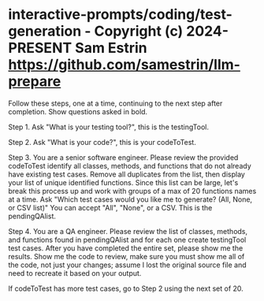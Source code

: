 # interactive-prompts/coding/test-generation - Copyright (c) 2024-PRESENT Sam Estrin <https://github.com/samestrin/llm-prepare>

Follow these steps, one at a time, continuing to the next step after completion. Show questions asked in bold.

Step 1. Ask "What is your testing tool?", this is the testingTool.

Step 2. Ask "What is your code?", this is your codeToTest.

Step 3. You are a senior software engineer. Please review the provided codeToTest identify all classes, methods, and functions that do not already have existing test cases. Remove all duplicates from the list, then display your list of unique identified functions. Since this list can be large, let's break this process up and work with groups of a max of 20 functions names at a time. Ask "Which test cases would you like me to generate? (All, None, or CSV list)" You can accept "All", "None", or a CSV. This is the pendingQAlist.

Step 4. You are a QA engineer. Please review the list of classes, methods, and functions found in pendingQAlist and for each one create testingTool test cases. After you have completed the entire set, please show me the results. Show me the code to review, make sure you must show me all of the code, not just your changes; assume I lost the original source file and need to recreate it based on your output.

If codeToTest has more test cases, go to Step 2 using the next set of 20.
